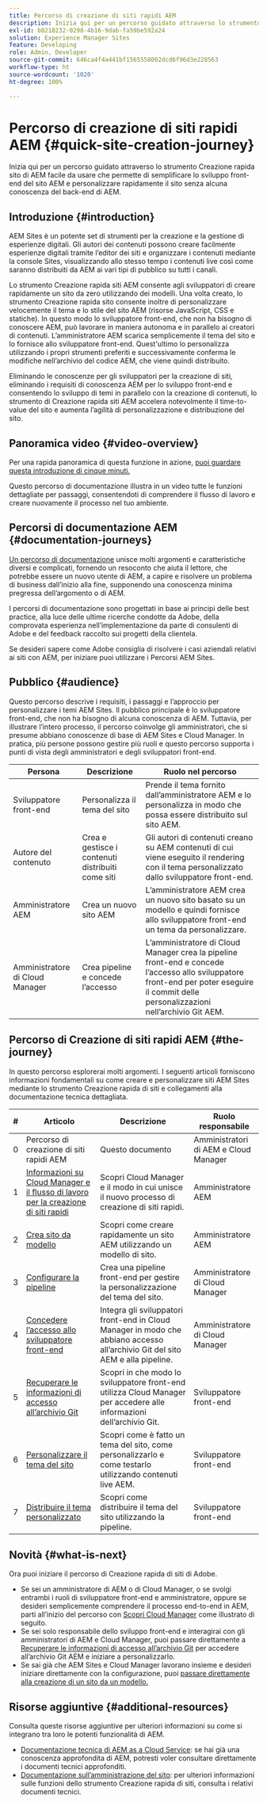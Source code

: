 ```yaml
---
title: Percorso di creazione di siti rapidi AEM
description: Inizia qui per un percorso guidato attraverso lo strumento Creazione rapida sito di AEM facile da usare che permette di semplificare lo sviluppo front-end del sito AEM e personalizzare rapidamente il sito senza alcuna conoscenza del back-end di AEM.
exl-id: b8218232-0298-4b16-9dab-fa59be592a24
solution: Experience Manager Sites
feature: Developing
role: Admin, Developer
source-git-commit: 646ca4f4a441bf1565558002dcd6f96d3e228563
workflow-type: ht
source-wordcount: '1020'
ht-degree: 100%

---
```


# Percorso di creazione di siti rapidi AEM {#quick-site-creation-journey}

Inizia qui per un percorso guidato attraverso lo strumento Creazione rapida sito di AEM facile da usare che permette di semplificare lo sviluppo front-end del sito AEM e personalizzare rapidamente il sito senza alcuna conoscenza del back-end di AEM.

## Introduzione {#introduction}

AEM Sites è un potente set di strumenti per la creazione e la gestione di esperienze digitali. Gli autori dei contenuti possono creare facilmente esperienze digitali tramite l’editor dei siti e organizzare i contenuti mediante la console Sites, visualizzando allo stesso tempo i contenuti live così come saranno distribuiti da AEM ai vari tipi di pubblico su tutti i canali.

Lo strumento Creazione rapida siti AEM consente agli sviluppatori di creare rapidamente un sito da zero utilizzando dei modelli. Una volta creato, lo strumento Creazione rapida sito consente inoltre di personalizzare velocemente il tema e lo stile del sito AEM (risorse JavaScript, CSS e statiche). In questo modo lo sviluppatore front-end, che non ha bisogno di conoscere AEM, può lavorare in maniera autonoma e in parallelo ai creatori di contenuti. L’amministratore AEM scarica semplicemente il tema del sito e lo fornisce allo sviluppatore front-end. Quest&#39;ultimo lo personalizza utilizzando i propri strumenti preferiti e successivamente conferma le modifiche nell’archivio del codice AEM, che viene quindi distribuito.

Eliminando le conoscenze per gli sviluppatori per la creazione di siti, eliminando i requisiti di conoscenza AEM per lo sviluppo front-end e consentendo lo sviluppo di temi in parallelo con la creazione di contenuti, lo strumento di Creazione rapida siti AEM accelera notevolmente il time-to-value del sito e aumenta l’agilità di personalizzazione e distribuzione del sito.

## Panoramica video {#video-overview}

Per una rapida panoramica di questa funzione in azione, [puoi guardare questa introduzione di cinque minuti.](https://www.youtube.com/watch?v=NQeQ1jZ7ZBw)

Questo percorso di documentazione illustra in un video tutte le funzioni dettagliate per passaggi, consentendoti di comprendere il flusso di lavoro e creare nuovamente il processo nel tuo ambiente.

## Percorsi di documentazione AEM {#documentation-journeys}

[Un percorso di documentazione](/help/journey-documentation/documentation-journeys.md) unisce molti argomenti e caratteristiche diversi e complicati, fornendo un resoconto che aiuta il lettore, che potrebbe essere un nuovo utente di AEM, a capire e risolvere un problema di business dall’inizio alla fine, supponendo una conoscenza minima pregressa dell’argomento o di AEM.

I percorsi di documentazione sono progettati in base ai principi delle best practice, alla luce delle ultime ricerche condotte da Adobe, della comprovata esperienza nell’implementazione da parte di consulenti di Adobe e del feedback raccolto sui progetti della clientela.

Se desideri sapere come Adobe consiglia di risolvere i casi aziendali relativi ai siti con AEM, per iniziare puoi utilizzare i Percorsi AEM Sites.

## Pubblico {#audience}

Questo percorso descrive i requisiti, i passaggi e l’approccio per personalizzare i temi AEM Sites. Il pubblico principale è lo sviluppatore front-end, che non ha bisogno di alcuna conoscenza di AEM. Tuttavia, per illustrare l’intero processo, il percorso coinvolge gli amministratori, che si presume abbiano conoscenze di base di AEM Sites e Cloud Manager. In pratica, più persone possono gestire più ruoli e questo percorso supporta i punti di vista degli amministratori e degli sviluppatori front-end.

| Persona | Descrizione | Ruolo nel percorso |
|---|---|---|
| Sviluppatore front-end | Personalizza il tema del sito | Prende il tema fornito dall’amministratore AEM e lo personalizza in modo che possa essere distribuito sul sito AEM. |
| Autore del contenuto | Crea e gestisce i contenuti distribuiti come siti | Gli autori di contenuti creano su AEM contenuti di cui viene eseguito il rendering con il tema personalizzato dallo sviluppatore front-end. |
| Amministratore AEM | Crea un nuovo sito AEM | L’amministratore AEM crea un nuovo sito basato su un modello e quindi fornisce allo sviluppatore front-end un tema da personalizzare. |
| Amministratore di Cloud Manager | Crea pipeline e concede l’accesso | L’amministratore di Cloud Manager crea la pipeline front-end e concede l’accesso allo sviluppatore front-end per poter eseguire il commit delle personalizzazioni nell’archivio Git AEM. |

## Percorso di Creazione di siti rapidi AEM {#the-journey}

In questo percorso esplorerai molti argomenti. I seguenti articoli forniscono informazioni fondamentali su come creare e personalizzare siti AEM Sites mediante lo strumento Creazione rapida di siti e collegamenti alla documentazione tecnica dettagliata.

| # | Articolo | Descrizione | Ruolo responsabile |
|---|---|---|--|
| 0 | Percorso di creazione di siti rapidi AEM | Questo documento | Amministratori di AEM e Cloud Manager |
| 1 | [Informazioni su Cloud Manager e il flusso di lavoro per la creazione di siti rapidi](cloud-manager.md) | Scopri Cloud Manager e il modo in cui unisce il nuovo processo di creazione di siti rapidi. | Amministratore AEM |
| 2 | [Crea sito da modello](create-site.md) | Scopri come creare rapidamente un sito AEM utilizzando un modello di sito. | Amministratore AEM |
| 3 | [Configurare la pipeline](pipeline-setup.md) | Crea una pipeline front-end per gestire la personalizzazione del tema del sito. | Amministratore di Cloud Manager |
| 4 | [Concedere l’accesso allo sviluppatore front-end](grant-access.md) | Integra gli sviluppatori front-end in Cloud Manager in modo che abbiano accesso all’archivio Git del sito AEM e alla pipeline. | Amministratore di Cloud Manager |
| 5 | [Recuperare le informazioni di accesso all’archivio Git](retrieve-access.md) | Scopri in che modo lo sviluppatore front-end utilizza Cloud Manager per accedere alle informazioni dell’archivio Git. | Sviluppatore front-end |
| 6 | [Personalizzare il tema del sito](customize-theme.md) | Scopri come è fatto un tema del sito, come personalizzarlo e come testarlo utilizzando contenuti live AEM. | Sviluppatore front-end |
| 7 | [Distribuire il tema personalizzato](deploy-theme.md) | Scopri come distribuire il tema del sito utilizzando la pipeline. | Sviluppatore front-end |

## Novità {#what-is-next}

Ora puoi iniziare il percorso di Creazione rapida di siti di Adobe.

* Se sei un amministratore di AEM o di Cloud Manager, o se svolgi entrambi i ruoli di sviluppatore front-end e amministratore, oppure se desideri semplicemente comprendere il processo end-to-end in AEM, parti all’inizio del percorso con [Scopri Cloud Manager](cloud-manager.md) come illustrato di seguito.
* Se sei solo responsabile dello sviluppo front-end e interagirai con gli amministratori di AEM e Cloud Manager, puoi passare direttamente a [Recuperare le informazioni di accesso all’archivio Git](retrieve-access.md) per accedere all’archivio Git AEM e iniziare a personalizzarlo.
* Se sai già che AEM Sites e Cloud Manager lavorano insieme e desideri iniziare direttamente con la configurazione, puoi [passare direttamente alla creazione di un sito da un modello.](create-site.md)

## Risorse aggiuntive {#additional-resources}

Consulta queste risorse aggiuntive per ulteriori informazioni su come si integrano tra loro le potenti funzionalità di AEM.

* [Documentazione tecnica di AEM as a Cloud Service](https://experienceleague.adobe.com/docs/experience-manager-cloud-service.html?lang=it): se hai già una conoscenza approfondita di AEM, potresti voler consultare direttamente i documenti tecnici approfonditi.
* [Documentazione sull’amministrazione del sito](/help/sites-cloud/administering/site-creation/create-site.md): per ulteriori informazioni sulle funzioni dello strumento Creazione rapida di siti, consulta i relativi documenti tecnici.
